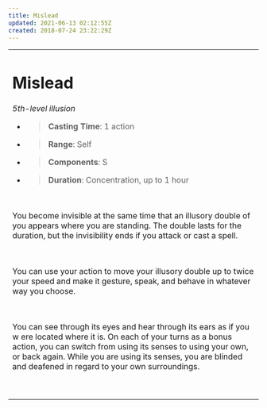 ```yaml
---
title: Mislead
updated: 2021-06-13 02:12:55Z
created: 2018-07-24 23:22:29Z
---
```


<table><tbody><tr class="odd"><td><h1 id="mislead"><strong>Mislead</strong></h1><p><em>5th-level illusion</em></p><ul><li><blockquote><p><strong>Casting Time</strong>: 1 action</p></blockquote></li><li><blockquote><p><strong>Range</strong>: Self</p></blockquote></li><li><blockquote><p><strong>Components</strong>: S</p></blockquote></li><li><blockquote><p><strong>Duration</strong>: Concentration, up to 1 hour</p></blockquote></li></ul><p> </p><p>You become invisible at the same time that an illusory double of you appears where you are standing. The double lasts for the duration, but the invisibility ends if you attack or cast a spell.</p><p> </p><p>You can use your action to move your illusory double up to twice your speed and make it gesture, speak, and behave in whatever way you choose.</p><p> </p><p>You can see through its eyes and hear through its ears as if you w ere located where it is. On each of your turns as a bonus action, you can switch from using its senses to using your own, or back again. While you are using its senses, you are blinded and deafened in regard to your own surroundings.</p><p> </p></td></tr></tbody></table>
